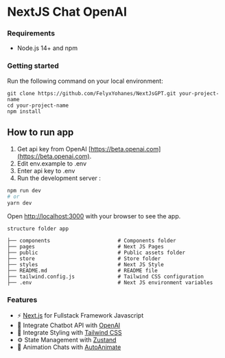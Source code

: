 # NextJS Chat OpenAI

### Requirements

- Node.js 14+ and npm

### Getting started

Run the following command on your local environment:

```shell
git clone https://github.com/FelyxYohanes/NextJsGPT.git your-project-name
cd your-project-name
npm install
```

## How to run app

1. Get api key from OpenAI [https://beta.openai.com](https://beta.openai.com).
2. Edit env.example to .env
3. Enter api key to .env
4. Run the development server : 

```bash
npm run dev
# or
yarn dev
```

Open [http://localhost:3000](http://localhost:3000) with your browser to see the app.

```shell
structure folder app

├── components                      # Components folder
├── pages                           # Next JS Pages
├── public                          # Public assets folder
├── store                           # Store folder
├── styles                          # Next JS Style
├── README.md                       # README file
├── tailwind.config.js              # Tailwind CSS configuration
├── .env                            # Next JS environment variables
```

### Features

- ⚡ [Next.js](https://nextjs.org) for Fullstack Framework Javascript
- 🤖 Integrate Chatbot API with [OpenAI](https://openai.com)
- 💎 Integrate Styling with [Tailwind CSS](https://tailwindcss.com)
- ⚙️ State Management with [Zustand](https://www.npmjs.com/package/zustand)
- 🔦 Animation Chats with [AutoAnimate](https://auto-animate.formkit.com)

